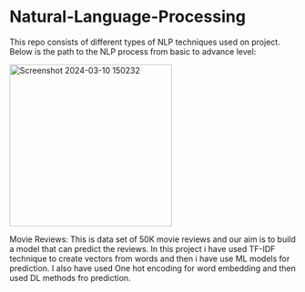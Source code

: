 # Natural-Language-Processing
This repo consists of different types of NLP techniques used on project. 
Below is the path to the NLP process from basic to advance level:

<img width="285" alt="Screenshot 2024-03-10 150232" src="https://github.com/shivdattaredekar/Natural-Language-Processing/assets/46707992/847d3b40-8ace-462d-8988-7d4d658e1dd0">


Movie Reviews:
  This is data set of 50K movie reviews and our aim is to build a model that can predict the reviews. 
  In this project i have used TF-IDF technique to create vectors from words and then i have use ML models for prediction. 
  I also have used One hot encoding for word embedding and then used DL methods fro prediction. 
